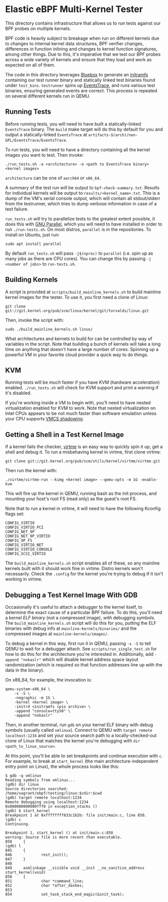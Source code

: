 # Elastic eBPF Multi-Kernel Tester

This directory contains infrastructure that allows us to run tests against our
BPF probes on multiple kernels.

BPF code is heavily subject to breakage when run on different kernels due to
changes to internal kernel data structures, BPF verifier changes, differences
in function inlining and changes to kernel function signatures, among other
things. Due to this, it's imperative that we test our BPF probes across a wide
variety of kernels and ensure that they load and work as expected on all of
them.

The code in this directory leverages
[Bluebox](https://github.com/florianl/bluebox) to generate an
[initramfs](https://www.kernel.org/doc/html/latest/filesystems/ramfs-rootfs-initramfs.html#what-is-initramfs)
containing our test runner binary and statically linked test binaries found
under `test_bins`. `testrunner` spins up
[EventsTrace](https://github.com/elastic/ebpf/tree/main/non-GPL/EventsTrace),
and runs various test binaries, ensuring generated events are correct. This
process is repeated on several different kernels run in QEMU.

## Running Tests

Before running tests, you will need to have built a statically-linked
`EventsTrace` binary. The `build` make target will do this by default for you
and output a statically-linked `EventsTrace` at
`artifacts-$(arch)/non-GPL/EventsTrace/EventsTrace`.

To run tests, you will need to have a directory containing all the kernel
images you want to test. Then invoke:

```
./run_tests.sh -a <architecture> -e <path to EventsTrace binary> <kernel images>
```

`architecture` can be one of `aarch64` or `x86_64`.

A summary of the test run will be output to `bpf-check-summary.txt`. Results
for individual kernels will be output to `results/<kernel_name>.txt`. This is a
dump of the VM's serial console output, which will contain all stdout/stderr
from the testrunner, which tries to dump verbose information in case of a test
failure.

`run_tests.sh` will try to parallelize tests to the greatest extent possible,
it does this with [GNU Parallel](https://gnu.org/software/parallel/), which you
will need to have installed in order to run `./run-tests.sh`. On most distros,
`parallel` is in the repositories. To install on Ubuntu, just run:

```
sudo apt install parallel
```

By default `run_tests.sh` will pass `-j$(nproc)` to `parallel` (i.e. spin up as
many jobs as there are CPU cores). You can change this by passing
`-j <number of jobs>` to `run-tests.sh`.

## Building Kernels

A script is provided at `scripts/build_mainline_kernels.sh` to build mainline kernel images
for the tester. To use it, you first need a clone of Linux:

```
git clone git://git.kernel.org/pub/scm/linux/kernel/git/torvalds/linux.git
```

Then, invoke the script with:

```
sudo ./build_mainline_kernels.sh linux/
```

What architectures and kernels to build for can be controlled by way of
variables in the script. Note that building a bunch of kernels will take a long
time on anything that doesn't have a large number of cores. Spinning up a
powerful VM in your favorite cloud provider a quick way to do things.

## KVM

Running tests will be _much_ faster if you have KVM (hardware acceleration)
enabled. `./run_tests.sh` will check for KVM support and print a warning
if it's disabled.

If you're working inside a VM to begin with, you'll need to have nested
virtualization enabled for KVM to work. Note that nested virtualization on
Intel CPUs appears to be not much faster than software emulation unless your
CPU supports [VMCS
shadowing](https://forums.virtualbox.org/viewtopic.php?f=1&t=98708&p=478598#p478598).

## Getting a Shell in a Test Kernel Image

If a kernel fails the checker,
[virtme](https://git.kernel.org/pub/scm/utils/kernel/virtme/virtme.git) is an
easy way to quickly spin it up, get a shell and debug it. To run a misbehaving
kernel in virtme, first clone virtme:

```
git clone git://git.kernel.org/pub/scm/utils/kernel/virtme/virtme.git
```

Then run the kernel with:

```
./virtme/virtme-run --kimg <kernel image> --qemu-opts -m 1G -enable-kvm
```

This will fire up the kernel in QEMU, running bash as the init process, and
mounting your host's root FS (read only) as the guest's root FS.

Note that to run a kernel in virtme, it will need to have the following Kconfig
flags set:

```
CONFIG_VIRTIO
CONFIG_VIRTIO_PCI
CONFIG_NET_9P
CONFIG_NET_9P_VIRTIO
CONFIG_9P_FS
CONFIG_VIRTIO_NET
CONFIG_VIRTIO_CONSOLE
CONFIG_SCSI_VIRTIO
```

The `build_mainline_kernels.sh` script enables all of these, so any mainline
kernels built with it should work fine in virtme. Distro kernels won't
necessarily. Check the `.config` for the kernel you're trying to debug if it
isn't working in virtme.

## Debugging a Test Kernel Image With GDB

Occasionally it's useful to attach a debugger to the kernel itself, to
determine the exact cause of a particular BPF failure. To do this, you'll need
a kernel _ELF binary_ (not a compressed image), _with_ debugging symbols. The
`build_mainline_kernels.sh` script will do this for you, putting the ELF
binaries with debug info at `mainline-kernels/binaries/` and the compressed
images at `mainline-kernels/images/`.

To debug a kernel in this way, first run it in QEMU, passing `-s -S` to tell
QEMU to wait for a debugger attach. See `scripts/run_single_test.sh` for how to
do this for the architecture you're interested in. Additionally, add `-append
"nokaslr"` which will disable kernel address space layout randomization (which
is required so that function addresses line up with the data in the binary).

On x86_64, for example, the invocation is:

```
qemu-system-x86_64 \
    -s -S \
    -nographic -m 1G \
    -kernel <kernel image> \
    -initrd <initramfs cpio archive> \
    -append "console=ttyS0" \
    -append "nokaslr"
```

Then, in another terminal, run `gdb` on your kernel ELF binary with debug
symbols (usually called `vmlinux`). Connect to QEMU with `target remote
localhost:1234` and  set your source search path to a locally-checked-out clone
of Linux that matches the kernel you're debugging with `dir
<path_to_linux_source>`.

At this point, you'll be able to set breakpoints and continue execution with
`c`. For example, to break at `start_kernel` (the main architecture-independent
entry point on Linux), the whole process looks like this:

```
$ gdb -q vmlinux
Reading symbols from vmlinux...
(gdb) dir linux
Source directories searched: /home/vagrant/ebpf/testing/linux:$cdir:$cwd
(gdb) target remote localhost:1234
Remote debugging using localhost:1234
0x000000000000fff0 in exception_stacks ()
(gdb) b start_kernel
Breakpoint 1 at 0xffffffff833c1b2b: file init/main.c, line 850.
(gdb) c
Continuing.

Breakpoint 1, start_kernel () at init/main.c:850
warning: Source file is more recent than executable.
850     {
(gdb) l
845     {
846             rest_init();
847     }
848
849     asmlinkage __visible void __init __no_sanitize_address start_kernel(void)
850     {
851             char *command_line;
852             char *after_dashes;
853
854             set_task_stack_end_magic(&init_task);
```
